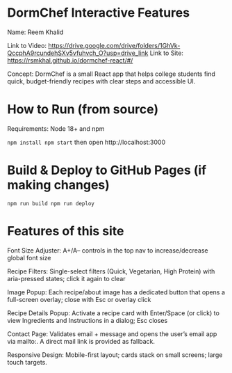 # DormChef Interactive Features
Name: Reem Khalid

Link to Video: https://drive.google.com/drive/folders/1GhVk-QccphA9rcundehSXv5vfuhvch_O?usp=drive_link
Link to Site: https://rsmkhal.github.io/dormchef-react/#/

Concept: DormChef is a small React app that helps college students find quick, budget-friendly recipes with clear steps and accessible UI.

# How to Run (from source)

Requirements: Node 18+ and npm

``
npm install
npm start
``
then open http://localhost:3000


# Build & Deploy to GitHub Pages (if making changes)

``
npm run build
npm run deploy
``

# Features of this site

Font Size Adjuster: A+/A– controls in the top nav to increase/decrease global font size

Recipe Filters: Single-select filters (Quick, Vegetarian, High Protein) with aria-pressed states; click it again to clear

Image Popup: Each recipe/about image has a dedicated button that opens a full-screen overlay; close with Esc or overlay click

Recipe Details Popup: Activate a recipe card with Enter/Space (or click) to view Ingredients and Instructions in a dialog; Esc closes

Contact Page: Validates email + message and opens the user’s email app via mailto:. A direct mail link is provided as fallback.

Responsive Design: Mobile-first layout; cards stack on small screens; large touch targets.

